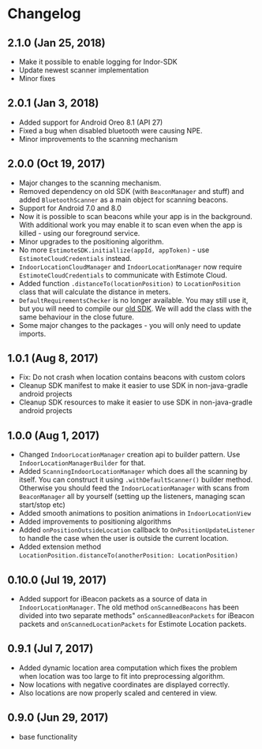 Changelog
=====================
## 2.1.0 (Jan 25, 2018)
- Make it possible to enable logging for Indor-SDK
- Update newest scanner implementation
- Minor fixes

## 2.0.1 (Jan 3, 2018)
- Added support for Android Oreo 8.1 (API 27)
- Fixed a bug when disabled bluetooth were causing NPE.
- Minor improvements to the scanning mechanism 

## 2.0.0 (Oct 19, 2017)
- Major changes to the scanning mechanism. 
- Removed dependency on old SDK (with `BeaconManager` and stuff) and added `BluetoothScanner` as a main object for scanning beacons. 
- Support for Android 7.0 and 8.0 
- Now it is possible to scan beacons while your app is in the background. With additional work you may enable it to scan even when the app is killed - using our foreground service. 
- Minor upgrades to the positioning algorithm. 
- No more `EstimoteSDK.initiallize(appId, appToken)` - use `EstimoteCloudCredentials` instead. 
- `IndoorLocationCloudManager` and `IndoorLocationManager` now require `EstimoteCloudCredentials` to communicate with Estimote Cloud. 
- Added function `.distanceTo(locationPosition)` to `LocationPosition` class that will calculate the distance in meters. 
- `DefaultRequirementsChecker` is no longer available. You may still use it, but you will need to compile our [old SDK](https://github.com/Estimote/Android-SDK). We will add the class with the same behaviour in the close future. 
- Some major changes to the packages - you will only need to update imports. 

## 1.0.1 (Aug 8, 2017)
- Fix: Do not crash when location contains beacons with custom colors
- Cleanup SDK manifest to make it easier to use SDK in non-java-gradle android projects
- Cleanup SDK resources to make it easier to use SDK in non-java-gradle android projects

## 1.0.0 (Aug 1, 2017)
- Changed `IndoorLocationManager` creation api to builder pattern. Use `IndoorLocationManagerBuilder` for that. 
- Added `ScanningIndoorLocationManager` which does all the scanning by itself. You can construct it using `.withDefaultScanner()` builder method. Otherwise you should feed the `IndoorLocationManager` with scans from `BeaconManager` all by yourself (setting up the listeners, managing scan start/stop etc)
- Added smooth animations to position animations in `IndoorLocationView`
- Added improvements to positioning algorithms
- Added `onPositionOutsideLocation` callback to `OnPositionUpdateListener` to handle the case when the user is outside the current location.
- Added extension method `LocationPosition.distanceTo(anotherPosition: LocationPosition)`

## 0.10.0 (Jul 19, 2017)
- Added support for iBeacon packets as a source of data in `IndoorLocationManager`. The old method `onScannedBeacons` has been divided into two separate methods" `onScannedBeaconPackets` for iBeacon packets and `onScannedLocationPackets` for Estimote Location packets.

## 0.9.1 (Jul 7, 2017)
- Added dynamic location area computation which fixes the problem when location was too large to fit into preprocessing algorithm.
- Now locations with negative coordinates are displayed correctly. 
- Also locations are now properly scaled and centered in view. 

## 0.9.0 (Jun 29, 2017)
 - base functionality
